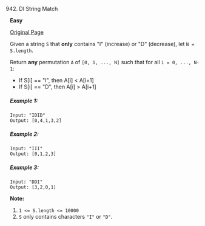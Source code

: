 942. DI String Match

**Easy**

[Original Page](https://leetcode.com/problems/di-string-match/)

Given a string `S` that **only** contains "I" (increase) or "D" (decrease), let `N = S.length`.

Return **any** permutation `A` of `[0, 1, ..., N]` such that for all `i = 0, ..., N-1`:

* If S[i] == "I", then A[i] < A[i+1]
* If S[i] == "D", then A[i] > A[i+1]

##### Example 1:
```
Input: "IDID"
Output: [0,4,1,3,2]
```
##### Example 2:
```
Input: "III"
Output: [0,1,2,3]
```
##### Example 3:
```
Input: "DDI"
Output: [3,2,0,1]
```
**Note:** 
1. `1 <= S.length <= 10000`
2. `S` only contains characters `"I"` or `"D"`.